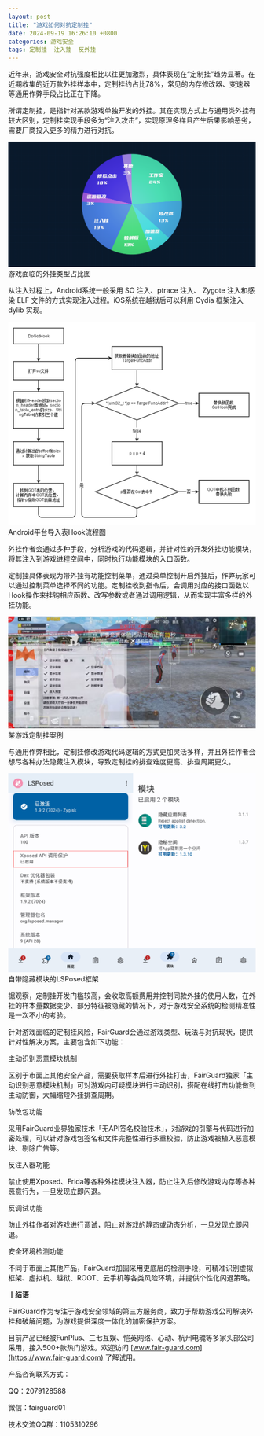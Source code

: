 ```yaml
---
layout: post
title: "游戏如何对抗定制挂"
date: 2024-09-19 16:26:10 +0800
categories: 游戏安全
tags: 定制挂  注入挂  反外挂
---
```


近年来，游戏安全对抗强度相比以往更加激烈，具体表现在“定制挂”趋势显著。在近期收集的近万款外挂样本中，定制挂约占比78%，常见的内存修改器、变速器等通用作弊手段占比正在下降。<!-- more -->  

所谓定制挂，是指针对某款游戏单独开发的外挂。其在实现方式上与通用类外挂有较大区别，定制挂实现手段多为“注入攻击”，实现原理多样且产生后果影响恶劣，需要厂商投入更多的精力进行对抗。  

![315_21](/assets/res/202103/外挂类型占比.png)  
游戏面临的外挂类型占比图  

从注入过程上，Android系统一般采用 SO 注入、ptrace 注入、 Zygote 注入和感染 ELF 文件的方式实现注入过程。iOS系统在越狱后可以利用 Cydia 框架注入 dylib 实现。  

![315_21](/assets/res/202103/Android平台导入表Hook流程图.png)  
Android平台导入表Hook流程图  

外挂作者会通过多种手段，分析游戏的代码逻辑，并针对性的开发外挂功能模块，将其注入到游戏进程空间中，同时执行功能模块的入口函数。  

定制挂具体表现为带外挂有功能控制菜单，通过菜单控制开启外挂后，作弊玩家可以通过控制菜单选择不同的功能。定制挂收到指令后，会调用对应的接口函数以Hook操作来挂钩相应函数、改写参数或者通过调用逻辑，从而实现丰富多样的外挂功能。  

![315_21](/assets/res/202103/定制注入挂.jpeg)  
某游戏定制挂案例  

与通用作弊相比，定制挂修改游戏代码逻辑的方式更加灵活多样，并且外挂作者会想尽各种办法隐藏注入模块，导致定制挂的排查难度更高、排查周期更久。  

![315_21](/assets/res/202103/lsposed.png)  
自带隐藏模块的LSPosed框架  

据观察，定制挂开发门槛较高，会收取高额费用并控制同款外挂的使用人数，在外挂的样本量数据变少、部分特征被隐藏的情况下，对于游戏安全系统的检测精准性是一次不小的考验。  

针对游戏面临的定制挂风险，FairGuard会通过游戏类型、玩法与对抗现状，提供针对性解决方案，主要包含如下功能：  

主动识别恶意模块机制  

区别于市面上其他安全产品，需要获取样本后进行外挂打击，FairGuard独家「主动识别恶意模块机制」可对游戏内可疑模块进行主动识别，搭配在线打击功能做到主动防御，大幅缩短外挂排查周期。  

防改包功能  

采用FairGuard业界独家技术「无API签名校验技术」，对游戏的引擎与代码进行加密处理，可以针对游戏包签名和文件完整性进行多重校验，防止游戏被植入恶意模块、剔除广告等。  

反注入器功能  

禁止使用Xposed、Frida等各种外挂模块注入器，防止注入后修改游戏内存等各种恶意行为，一旦发现立即闪退。  

反调试功能  

防止外挂作者对游戏进行调试，阻止对游戏的静态或动态分析，一旦发现立即闪退。  

安全环境检测功能  

不同于市面上其他产品，FairGuard加固采用更底层的检测手段，可精准识别虚拟框架、虚拟机、越狱、ROOT、云手机等各类风险环境，并提供个性化闪退策略。  


**丨结语**  

FairGuard作为专注于游戏安全领域的第三方服务商，致力于帮助游戏公司解决外挂和破解问题，为游戏提供深度一体化的加密保护方案。  

目前产品已经被FunPlus、三七互娱、恺英网络、心动、杭州电魂等多家头部公司采用，接入500+款热门游戏。欢迎访问 [www.fair-guard.com](https://www.fair-guard.com) 了解试用。    

产品咨询联系方式：  

QQ：2079128588  

微信：fairguard01  

技术交流QQ群：1105310296  
